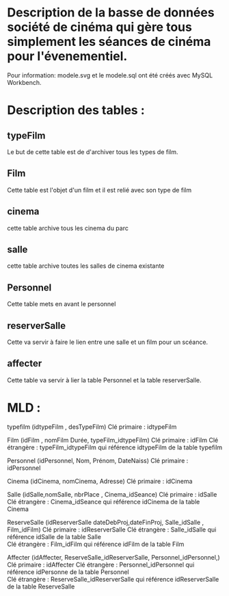 # Description de la basse de données société de cinéma qui gère tous simplement les séances de cinéma pour l'évenementiel.

Pour information: modele.svg et le modele.sql ont été créés avec MySQL Workbench.

# Description des tables :

## typeFilm 
Le but de cette table est de d'archiver tous les types de film.

## Film
Cette table est l'objet d'un film et il est relié avec son type de film 

## cinema 
cette table archive tous les cinema du parc

## salle 
cette table archive toutes les salles de cinema existante


## Personnel
Cette table mets en avant le personnel 

## reserverSalle 
Cette va servir à faire le lien entre une salle et un film pour un scéance.

## affecter
Cette table va servir à lier la table Personnel et la table reserverSalle.

# MLD :

typefilm (idtypeFilm , desTypeFilm)
Clé primaire : idtypeFilm

Film (idFilm , nomFilm Durée, typeFilm_idtypeFilm)
Clé primaire : idFilm
Clé étrangère : typeFilm_idtypeFilm qui référence idtypeFilm de la table typefilm

Personnel (idPersonnel, Nom, Prénom, DateNaiss)
Clé primaire : idPersonnel

Cinema (idCinema, nomCinema, Adresse)
Clé primaire : idCinema

Salle (idSalle,nomSalle, nbrPlace , Cinema_idSeance)
Clé primaire : idSalle
Clé étrangère : Cinema_idSeance qui référence idCinema de la table Cinema  

ReserveSalle (idReserverSalle dateDebProj,dateFinProj, Salle_idSalle , Film_idFilm)
Clé primaire : idReserverSalle
Clé étrangère : Salle_idSalle qui référence idSalle de la table Salle  
Clé étrangère : Film_idFilm qui référence idFilm de la table Film 

Affecter (idAffecter, ReserveSalle_idReserverSalle, Personnel_idPersonnel,)
Clé primaire : idAffecter
Clé étrangère : Personnel_idPersonnel qui référence idPersonne de la table Personnel  
Clé étrangère : ReserveSalle_idReserverSalle qui référence idReserverSalle de la table ReserveSalle 

 
